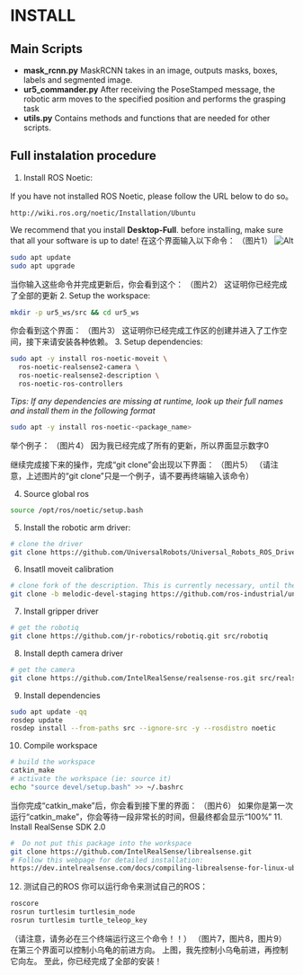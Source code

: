 # INSTALL
## Main Scripts
* **mask_rcnn.py**  MaskRCNN takes in an image, outputs masks, boxes, labels and segmented image.
* **ur5_commander.py**  After receiving the PoseStamped message, the robotic arm moves to the specified position and performs the grasping task
* **utils.py**  Contains methods and functions that are needed for other scripts.
## Full instalation procedure
1. Install ROS Noetic:

If you have not installed ROS Noetic, please follow the URL below to do so。
```
http://wiki.ros.org/noetic/Installation/Ubuntu
```
We recommend that you install **Desktop-Full**. before installing, make sure that all your software is up to date!
在这个界面输入以下命令：
（图片1）
![Alt](https://img-home.csdnimg.cn/images/20220524100510.png)
```bash
sudo apt update
sudo apt upgrade
```
当你输入这些命令并完成更新后，你会看到这个：
（图片2）
这证明你已经完成了全部的更新
2. Setup the workspace:
```bash
mkdir -p ur5_ws/src && cd ur5_ws
```
你会看到这个界面：
（图片3）
这证明你已经完成工作区的创建并进入了工作空间，接下来请安装各种依赖。
3. Setup dependencies:
```bash
sudo apt -y install ros-noetic-moveit \
  ros-noetic-realsense2-camera \
  ros-noetic-realsense2-description \
  ros-noetic-ros-controllers
```
*Tips:
If any dependencies are missing at runtime, look up their full names and install them in the following format*
```bash
sudo apt -y install ros-noetic-<package_name>
```
举个例子：
（图片4）
因为我已经完成了所有的更新，所以界面显示数字0

继续完成接下来的操作，完成“git clone”会出现以下界面：
（图片5）
（请注意，上述图片的“git clone”只是一个例子，请不要再终端输入该命令）

4.  Source global ros
```bash
source /opt/ros/noetic/setup.bash
```
5. Install the robotic arm driver:
```bash
# clone the driver
git clone https://github.com/UniversalRobots/Universal_Robots_ROS_Driver.git src/Universal_Robots_ROS_Driver
```
6.  Insatll moveit calibration
```bash
# clone fork of the description. This is currently necessary, until the changes are merged upstream.
git clone -b melodic-devel-staging https://github.com/ros-industrial/universal_robot.git src/universal_robot
```
7. Install gripper driver
```bash
# get the robotiq
git clone https://github.com/jr-robotics/robotiq.git src/robotiq
```
8. Install depth camera driver
```bash
# get the camera
git clone https://github.com/IntelRealSense/realsense-ros.git src/realsense-ros
```
9. Install dependencies
```bash 
sudo apt update -qq
rosdep update
rosdep install --from-paths src --ignore-src -y --rosdistro noetic
```
10. Compile workspace
```bash 
# build the workspace
catkin_make
# activate the workspace (ie: source it)
echo "source devel/setup.bash" >> ~/.bashrc
```
当你完成“catkin_make”后，你会看到接下里的界面：
（图片6）
如果你是第一次运行“catkin_make”，你会等待一段非常长的时间，但最终都会显示“100%”
11. Install RealSense SDK 2.0
```bash 
#  Do not put this package into the workspace
git clone https://github.com/IntelRealSense/librealsense.git
# Follow this webpage for detailed installation:
https://dev.intelrealsense.com/docs/compiling-librealsense-for-linux-ubuntu-guide
```
12. 测试自己的ROS
你可以运行命令来测试自己的ROS：
```bash 
roscore
rosrun turtlesim turtlesim_node
rosrun turtlesim turtle_teleop_key
```
（请注意，请务必在三个终端运行这三个命令！！）
（图片7，图片8，图片9）
在第三个界面可以控制小乌龟的前进方向。
上图，我先控制小乌龟前进，再控制它向左。
至此，你已经完成了全部的安装！
